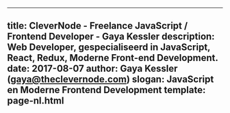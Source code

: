 ---
title: CleverNode - Freelance JavaScript / Frontend Developer - Gaya Kessler
description: Web Developer, gespecialiseerd in JavaScript, React, Redux, Moderne Front-end Development.
date: 2017-08-07
author: Gaya Kessler (gaya@theclevernode.com)
slogan: JavaScript en Moderne Frontend Development
template: page-nl.html
----
